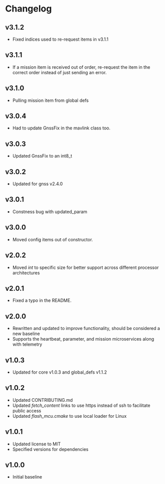 # Changelog

## v3.1.2
- Fixed indices used to re-request items in v3.1.1

## v3.1.1
- If a mission item is received out of order, re-request the item in the correct order instead of just sending an error.

## v3.1.0
- Pulling mission item from global defs

## v3.0.4
- Had to update GnssFix in the mavlink class too.

## v3.0.3
- Updated GnssFix to an int8_t

## v3.0.2
- Updated for gnss v2.4.0

## v3.0.1
- Constness bug with updated_param

## v3.0.0
- Moved config items out of constructor.

## v2.0.2
- Moved *int* to specific size for better support across different processor architectures

## v2.0.1
- Fixed a typo in the README.

## v2.0.0
- Rewritten and updated to improve functionality, should be considered a new baseline
- Supports the heartbeat, parameter, and mission microservices along with telemetry

## v1.0.3
- Updated for core v1.0.3 and global_defs v1.1.2

## v1.0.2
- Updated CONTRIBUTING.md
- Updated *fetch_content* links to use https instead of ssh to facilitate public access
- Updated *flash_mcu.cmake* to use local loader for Linux

## v1.0.1
- Updated license to MIT
- Specified versions for dependencies

## v1.0.0
- Initial baseline
